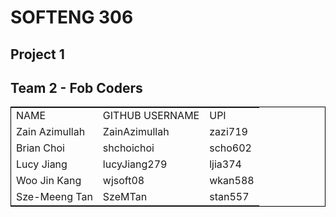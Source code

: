 <h1>SOFTENG 306</h1>
<h2>Project 1</h2>
<h2>Team 2 - Fob Coders</h2>
<table style="width: 100%; border: 1px solid black">
<tr>
    <td>NAME</td>
    <td>GITHUB USERNAME</td>
    <td>UPI</td>
</tr>
<tr>
<tr>
    <td>Zain Azimullah</td>
    <td>ZainAzimullah</td>
    <td>zazi719</td>
</tr>
<tr>
    <td>Brian Choi</td>
    <td>shchoichoi</td>
    <td>scho602</td>
</tr>
<tr>
    <td>Lucy Jiang</td>
    <td>lucyJiang279</td>
    <td>ljia374</td>
</tr>
<tr>
    <td>Woo Jin Kang</td>
    <td>wjsoft08</td>
    <td>wkan588</td>
</tr>
<tr>
    <td>Sze-Meeng Tan</td>
    <td>SzeMTan</td>
    <td>stan557</td>
</tr>
</table>
